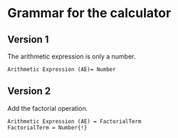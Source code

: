 # Grammar for the calculator

## Version 1
The arithmetic expression is only a number.
```
Arithmetic Expression (AE)= Number
```

## Version 2
Add the factorial operation.

```
Arithmetic Expression (AE) = FactorialTerm
FactorialTerm = Number{!}

```